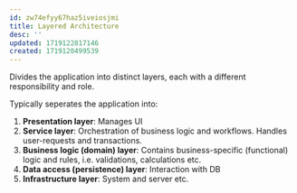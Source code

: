```yaml
---
id: zw74efyy67haz5iveiosjmi
title: Layered Architecture
desc: ''
updated: 1719122817146
created: 1719120499539
---
```


Divides the application into distinct layers, each with a different responsibility and role.

Typically seperates the application into:

1. **Presentation layer**: Manages UI
2. **Service layer**: Orchestration of business logic and workflows. Handles user-requests and transactions.
3. **Business logic (domain) layer**: Contains business-specific (functional) logic and rules, i.e. validations, calculations etc. 
4. **Data access (persistence) layer**: Interaction with DB
5. **Infrastructure layer**: System and server etc. 


